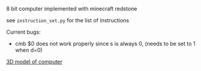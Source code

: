 8 bit computer implemented with minecraft redstone

see `instruction_set.py` for the list of instructions

Current bugs:
- cmb $0 does not work properly since s is always 0, (needs to be set to 1 when d=0)

[3D model of computer](https://shicheng-lu.github.io/Minecraft-8-bit-computer/)
